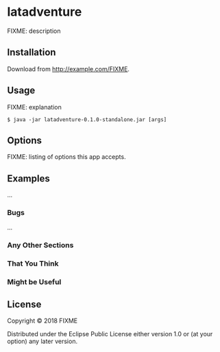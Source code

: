 # latadventure

FIXME: description

## Installation

Download from http://example.com/FIXME.

## Usage

FIXME: explanation

    $ java -jar latadventure-0.1.0-standalone.jar [args]

## Options

FIXME: listing of options this app accepts.

## Examples

...

### Bugs

...

### Any Other Sections
### That You Think
### Might be Useful

## License

Copyright © 2018 FIXME

Distributed under the Eclipse Public License either version 1.0 or (at
your option) any later version.
